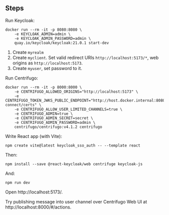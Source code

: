 ## Steps

Run Keycloak:

```
docker run --rm -it -p 8080:8080 \
    -e KEYCLOAK_ADMIN=admin \
    -e KEYCLOAK_ADMIN_PASSWORD=admin \
    quay.io/keycloak/keycloak:21.0.1 start-dev
```

1. Create `myrealm`
1. Create `myclient`. Set valid redirect URIs `http://localhost:5173/*`, web origins as `http://localhost:5173`.
1. Create `myuser`, set password to it.

Run Centrifugo:

```
docker run --rm -it -p 8000:8000 \
    -e CENTRIFUGO_ALLOWED_ORIGINS="http://localhost:5173" \
    -e CENTRIFUGO_TOKEN_JWKS_PUBLIC_ENDPOINT="http://host.docker.internal:8080/realms/myrealm/protocol/openid-connect/certs" \
    -e CENTRIFUGO_ALLOW_USER_LIMITED_CHANNELS=true \
    -e CENTRIFUGO_ADMIN=true \
    -e CENTRIFUGO_ADMIN_SECRET=secret \
    -e CENTRIFUGO_ADMIN_PASSWORD=admin \
    centrifugo/centrifugo:v4.1.2 centrifugo
```

Write React app (with Vite):

```
npm create vite@latest keycloak_sso_auth -- --template react
```

Then:

```
npm install --save @react-keycloak/web centrifuge keycloak-js
```

And:

```
npm run dev
```

Open http://localhost:5173/.

Try publishing message into user channel over Centrifugo Web UI at http://localhost:8000/#/actions.
